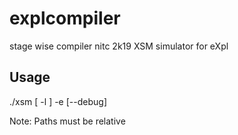 # explcompiler
stage wise compiler nitc 2k19
XSM simulator for eXpl

Usage 
----------



 ./xsm [ -l <path to library> ] -e <path to program> [--debug]

Note: Paths must be relative
